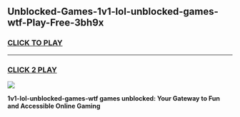 
## Unblocked-Games-1v1-lol-unblocked-games-wtf-Play-Free-3bh9x
<h3>
<a href="https://premium76.site?title=1v1-lol-unblocked-games-wtf&ref=10A">CLICK TO PLAY</a></h3>
<hr>

<h3>
<a href="https://premium76.site?title=1v1-lol-unblocked-games-wtf&ref=10A">CLICK 2 PLAY</a>
  
</h3>

<a href="https://premium76.site?title=1v1-lol-unblocked-games-wtf&ref=10A"><img src="https://clearcache.store/games.png"></a>


**1v1-lol-unblocked-games-wtf games unblocked: Your Gateway to Fun and Accessible Online Gaming**
